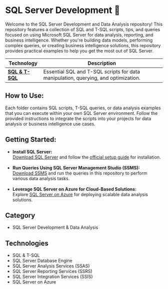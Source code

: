 # SQL Server Development 💾

Welcome to the SQL Server Development and Data Analysis repository! This repository features a collection of SQL and T-SQL scripts, tips, and queries focused on using Microsoft SQL Server for data analysis, reporting, and business intelligence. Whether you're building data models, performing complex queries, or creating business intelligence solutions, this repository provides practical examples to help you get the most out of SQL Server.

<table>
  <thead>
    <tr>
      <th>Technology</th>
      <th>Description</th>
    </tr>
  </thead>
  <tbody>
    <tr>
      <td><a href="SQL_TSQL"><strong>SQL & T-SQL</strong></a></td>
      <td>Essential SQL and T-SQL scripts for data manipulation, querying, and optimization.</td>
    </tr>
  </tbody>
</table>

## How to Use:

<p>
Each folder contains SQL scripts, T-SQL queries, or data analysis examples that you can execute within your own SQL Server environment. Follow the provided instructions to integrate the scripts into your projects for data analysis or business intelligence use cases.
</p>

## Getting Started:

<ul>
    <li>
        <strong>Install SQL Server:</strong><br>
        <a href="https://www.microsoft.com/en-us/sql-server/sql-server-downloads" target="_blank">Download SQL Server</a> 
        and follow the 
        <a href="https://docs.microsoft.com/en-us/sql/database-engine/install-windows/install-sql-server?view=sql-server-ver15" target="_blank">official setup guide</a> for installation.
    </li>
    <br>
    <li>
        <strong>Run Queries Using SQL Server Management Studio (SSMS):</strong><br>
        <a href="https://docs.microsoft.com/en-us/sql/ssms/download-sql-server-management-studio-ssms?view=sql-server-ver15" target="_blank">Download SSMS</a> 
        and run the queries in this repository to perform various data analysis tasks.
    </li>
    <br>
    <li>
        <strong>Leverage SQL Server on Azure for Cloud-Based Solutions:</strong><br>
        Explore 
        <a href="https://azure.microsoft.com/en-us/services/sql-database/" target="_blank">SQL Server on Azure</a> 
        for deploying scalable data analysis solutions.
    </li>
</ul>

## Category

  - SQL Server Development & Data Analysis

## Technologies

- SQL & T-SQL
- SQL Server Database Engine
- SQL Server Analysis Services (SSAS)
- SQL Server Reporting Services (SSRS)
- SQL Server Integration Services (SSIS)
- SQL Server on Azure
